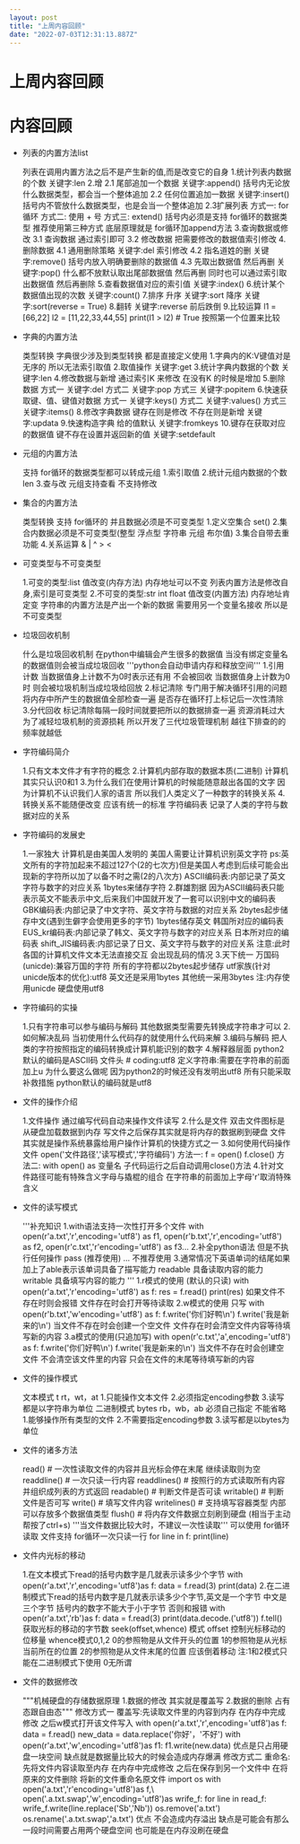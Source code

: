 ```yaml
---
layout: post
title: "上周内容回顾"
date: "2022-07-03T12:31:13.887Z"
---
```

上周内容回顾
======

内容回顾
====

*   列表的内置方法list

    列表在调用内置方法之后不是产生新的值,而是改变它的自身
    1.统计列表内数据的个数
    	关键字:len
    2.增
    2.1 尾部追加一个数据
    	关键字:append() 括号内无论放什么数据类型，都会当一个整体追加
    2.2 任何位置追加一数据
    	关键字:insert() 括号内不管放什么数据类型，也是会当一个整体追加
    2.3扩展列表
    方式一: for 循环
    方式二: 使用 + 号
    方式三: extend() 括号内必须是支持 for循环的数据类型
    推荐使用第三种方式 底层原理就是 for循环加append方法
    3.查询数据或修改
    3.1 查询数据 通过索引即可
    3.2 修改数据 把需要修改的数据值索引修改
    4.删除数据
    4.1 通用删除策略
    	关键字:del 索引修改
    4.2 指名道姓的删
    	关键字:remove() 括号内放入明确要删除的数据值
    4.3 先取出数据值 然后再删
    	关键字:pop() 什么都不放默认取出尾部数据值 然后再删
    	同时也可以通过索引取出数据值 然后再删除
    5.查看数据值对应的索引值
    	关键字:index()
    6.统计某个数据值出现的次数
    	关键字:count()
    7.排序
    	升序 关键字:sort
    	降序 关键字:sort(reverse = True)
    8.翻转
    	关键字:reverse 前后跌倒
    9.比较运算
    	l1 = [66,22]
    	l2 = [11,22,33,44,55]
    	print(l1 > l2) # True 按照第一个位置来比较
    

*   字典的内置方法

    类型转换
    字典很少涉及到类型转换 都是直接定义使用
    1.字典内的K:V键值对是无序的 所以无法索引取值
    2.取值操作
    	关键字:get
    3.统计字典内数据的个数
    	关键字:len
    4.修改数据与新增
    	通过索引K 来修改
    	在没有K 的时候是增加
    5.删除数据
    方式一
    	关键字:del
    方式二
    	关键字:pop
    方式三
    	关键字:popitem
    6.快速获取键、值、键值对数据
    方式一
    	关键字:keys()
    方式二
    	关键字:values()
    方式三
    	关键字:items()
    8.修改字典数据 键存在则是修改 不存在则是新增
    	关键字:updata
    9.快速构造字典 给的值默认 
    	关键字:fromkeys
    10.键存在获取对应的数据值 键不存在设置并返回新的值
    	关键字:setdefault
    

*   元组的内置方法

    支持 for循环的数据类型都可以转成元组
    1.索引取值
    2.统计元组内数据的个数 len
    3.查与改
    	元组支持查看 不支持修改
    

*   集合的内置方法

    类型转换
    	支持 for循环的 并且数据必须是不可变类型
    1.定义空集合 set()
    2.集合内数据必须是不可变类型(整型 浮点型 字符串 元组 布尔值)
    3.集合自带去重功能
    4.关系运算
    	& | ^ > <
    

*   可变类型与不可变类型

    1.可变的类型:list
    	值改变(内存方法) 内存地址可以不变
    列表内置方法是修改自身,索引是可变类型
    2.不可变的类型:str int float
    	值改变(内置方法) 内存地址肯定变
    字符串的内置方法是产出一个新的数据 需要用另一个变量名接收 所以是不可变类型
    

*   垃圾回收机制

    什么是垃圾回收机制
    	在python中编辑会产生很多的数据值 当没有绑定变量名的数据值则会被当成垃圾回收
    '''python会自动申请内存和释放空间'''
    1.引用计数
    	当数据值身上计数不为0时表示还有用 不会被回收
    	当数据值身上计数为0时 则会被垃圾机制当成垃圾给回放
    2.标记清除
    	专门用于解决循环引用的问题 将内存中所产生的数据值全部检查一遍 是否存在循环打上标记后一次性清除
    3.分代回收
    	标记清除每隔一段时间就要把所以的数据排查一遍 资源消耗过大
    	为了减轻垃圾机制的资源损耗 所以开发了三代垃圾管理机制 越往下排查的的频率就越低
    

*   字符编码简介

    1.只有文本文件才有字符的概念
    2.计算机内部存取的数据本质(二进制)
    	计算机其实只认识0和1
    3.为什么我们在使用计算机的时候能随意敲出各国的文字
    	因为计算机不认识我们人家的语言 所以我们人类定义了一种数字的转换关系
    4.转换关系不能随便改变 应该有统一的标准
    	字符编码表 记录了人类的字符与数据对应的关系
    

*   字符编码的发展史

    1.一家独大
    	计算机是由美国人发明的 美国人需要让计算机识别英文字符
    ps:英文所有的字符加起来不超过127个(2的七次方)但是美国人考虑到后续可能会出现新的字符所以加了以备不时之需(2的八次方)
    ASCII编码表:内部记录了英文字符与数字的对应关系 1bytes来储存字符
    2.群雄割据
    因为ASCII编码表只能表示英文不能表示中文,后来我们中国就开发了一套可以识别中文的编码表
    	GBK编码表:内部记录了中文字符、英文字符与数据的对应关系
    		2bytes起步储存中文(遇到生僻字会使用更多的字节)
    		1bytes储存英文
    韩国所对应的编码表
    	EUS_kr编码表:内部记录了韩文、英文字符与数字的对应关系
    日本所对应的编码表
    	shift_JIS编码表:内部记录了日文、英文字符与数字的对应关系
    注意:此时各国的计算机文件文本无法直接交互 会出现乱码的情况
    3.天下统一
    万国码(unicde):兼容万国的字符
    	所有的字符都以2bytes起步储存
    utf家族(针对unicde版本的优化):utf8
    	英文还是采用1bytes
    	其他统一采用3bytes
    注:内存使用unicde 硬盘使用utf8
    

*   字符编码的实操

    1.只有字符串可以参与编码与解码 其他数据类型需要先转换成字符串才可以
    2.如何解决乱码
    	当初使用什么代码存的就使用什么代码来解
    3.编码与解码
    	把人类的字符按照指定的编码转换成计算机能识别的数字
    4.解释器层面
    	python2默认的编码是ASCII码
    	文件头 # coding:utf8
    	定义字符串:需要在字符串的前面加上u
    为什么要这么做呢 因为python2的时候还没有发明出utf8 所有只能采取补救措施
    	python默认的编码就是utf8
    

*   文件的操作介绍

    1.文件操作
    	通过编写代码自动来操作文件读写
    2.什么是文件
    	双击文件图标是从硬盘加载数据到内存
    	写文件之后保存其实就是将内存的数据刷到硬盘
    	文件其实就是操作系统暴露给用户操作计算机的快捷方式之一
    3.如何使用代码操作文件
    	open('文件路径','读写模式','字符编码')
    	方法一:
    	f = open()
    	f.close()
    	方法二:
    	with open() as 变量名
    	子代码运行之后自动调用close()方法
    4.针对文件路径可能有特殊含义字母与撬棍的组合
    	在字符串的前面加上字母'r'取消特殊含义
    

*   文件的读写模式

    '''补充知识
    1.with语法支持一次性打开多个文件
    with open(r'a.txt','r',encoding='utf8') as f1, open(r'b.txt','r',encoding='utf8') as f2, open(r'c.txt','r'encoding='utf8') as f3...
    2.补全python语法 但是不执行任何操作
    	pass (推荐使用)
    	... 不推荐使用
    3.通常情况下英语单词的结尾如果加上了able表示该单词具备了描写能力
    	readable 具备读取内容的能力
    	writable 具备填写内容的能力
    '''
    1.r模式的使用 (默认的只读)
    	with open(r'a.txt','r'encoding='utf8') as f:
    	res = f.read()
    	print(res)
    如果文件不存在时则会报错 文件存在时会打开等待读取
    2.w模式的使用 只写
    	with open(r'b.txt','w'encoding='utf8') as f:
    	f.write('你们好鸭\n')
    	f.write('我是新来的\n')
    当文件不存在时会创建一个空文件 文件存在时会清空文件内容等待填写新的内容
    3.a模式的使用(只追加写)
    	with open(r'c.txt','a',encoding='utf8') as f:
    	f.write('你们好鸭\n')
    	f.write('我是新来的\n')
    当文件不存在时会创建空文件 不会清空该文件里的内容 只会在文件的末尾等待填写新的内容
    

*   文件的操作模式

    文本模式 t
    	rt，wt，at
    1.只能操作文本文件
    2.必须指定encoding参数
    3.读写都是以字符串为单位
    二进制模式 bytes
    	rb，wb，ab 必须自己指定 不能省略
    1.能够操作所有类型的文件
    2.不需要指定encoding参数
    3.读写都是以bytes为单位
    

*   文件的诸多方法

    read() # 一次性读取文件的内容并且光标会停在末尾 继续读取则为空
    readdline() # 一次只读一行内容
    readdlines() # 按照行的方式读取所有内容并组织成列表的方式返回
    readable() # 判断文件是否可读
    writable() # 判断文件是否可写
    write() # 填写文件内容
    writelines() # 支持填写容器类型 内部可以存放多个数据值类型
    flush() # 将内存文件数据立刻刷到硬盘 (相当于主动帮按了ctrl+s)
    '''当文件数据比较大时，不建议一次性读取'''
    可以使用 for循环读取 文件支持 for循环一次只读一行
    	for line in f:
    	print(line)
    

*   文件内光标的移动

    1.在文本模式下read的括号内数字是几就表示读多少个字节
    with open(r'a.txt','r',encoding='utf8')as f:
    	data = f.read(3)
    	print(data)
    2.在二进制模式下read的括号内数字是几就表示读多少个字节,英文是一个字节 中文是三个字节 括号内的数字不能大于小于字节 否则和报错
    with open(r'a.txt','rb')as f:
    	data = f.read(3)
    	print(data.decode.('utf8'))
    f.tell() 获取光标的移动的字节数
    seek(offset,whence) 模式
    	offset 控制光标移动的位移量
    	whence模式0,1,2
    	0的参照物是从文件开头的位置
    	1的参照物是从光标当前所在的位置
    	2的参照物是从文件末尾的位置 应该倒着移动
    注:1和2模式只能在二进制模式下使用 0无所谓
    

*   文件的数据修改

    """机械硬盘的存储数据原理
    	1.数据的修改 其实就是覆盖写
    	2.数据的删除 占有态跟自由态"""
    修改方式一
    覆盖写:先读取文件里的内容到内存 在内存中完成修改 之后w模式打开该文件写入
    	with open(r'a.txt','r',encoding='utf8')as f:
    		data = f.read()
    	new_data = data.replace('你好'，'不好')
    	with open(r'a.txt','w',encoding='utf8')as f1:
    		f1.write(new.data)
    优点是只占用硬盘一块空间
    缺点就是数据量比较大的时候会造成内存爆满
    修改方式二
    重命名:先将文件内容读取至内存 在内存中完成修改 之后在保存到另一个文件中 在将原来的文件删除 将新的文件重命名原文件
    import os
    with open('a.txt','r'encoding='utf8')as f,\ 
    open('.a.txt.swap','w',encoding='utf8')as wrife_f:
    	for line in read_f:
    	  wrife_f.write(line.replace('Sb','Nb'))
    os.remove('a.txt')
    os.rename('.a.txt.swap','a.txt')
    优点 不会造成内存溢出
    缺点是可能会有那么一段时间需要占用两个硬盘空间 也可能是在内存没刷在硬盘
